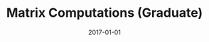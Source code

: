 ---
title: "Matrix Computations (Graduate)"
collection: teaching
type: "Graduate Course"
permalink: /teaching/2017-fall-teaching-1
venue: "The University of Chicago"
date: 2017-01-01
location: "Chicago, USA"
---